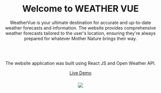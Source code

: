 <h1 align="center"> Welcome to WEATHER VUE </h1>

<div align="center" >
WeatherVue is your ultimate destination for accurate and up-to-date weather forecasts and information. The website provides comprehensive weather forecasts tailored to the user's location, ensuring they're always prepared for whatever Mother Nature brings their way.

  <br><br>
  
The website application was built using React JS and Open Weather API.

[Live Demo](https://vercel.com/eric-kiokos-projects/weather-vue)
</div>

<div>
  <h3 align="center" ></h3>

  <div align="center" >
    <img  src="https://i.postimg.cc/1zKfmp3L/Weather-Vue.jpg"> 

  </div>
